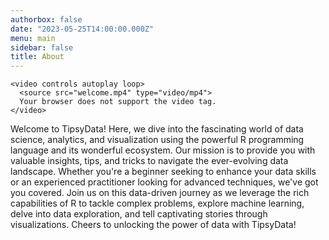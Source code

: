 ```yaml
---
authorbox: false
date: "2023-05-25T14:00:00.000Z"
menu: main
sidebar: false
title: About
---
```

```
<video controls autoplay loop>
  <source src="welcome.mp4" type="video/mp4">
  Your browser does not support the video tag.
</video>
```
Welcome to TipsyData! Here, we dive into the fascinating world of data science, analytics, and visualization using the powerful R programming language and its wonderful ecosystem. Our mission is to provide you with valuable insights, tips, and tricks to navigate the ever-evolving data landscape. Whether you're a beginner seeking to enhance your data skills or an experienced practitioner looking for advanced techniques, we've got you covered. Join us on this data-driven journey as we leverage the rich capabilities of R to tackle complex problems, explore machine learning, delve into data exploration, and tell captivating stories through visualizations. Cheers to unlocking the power of data with TipsyData!
